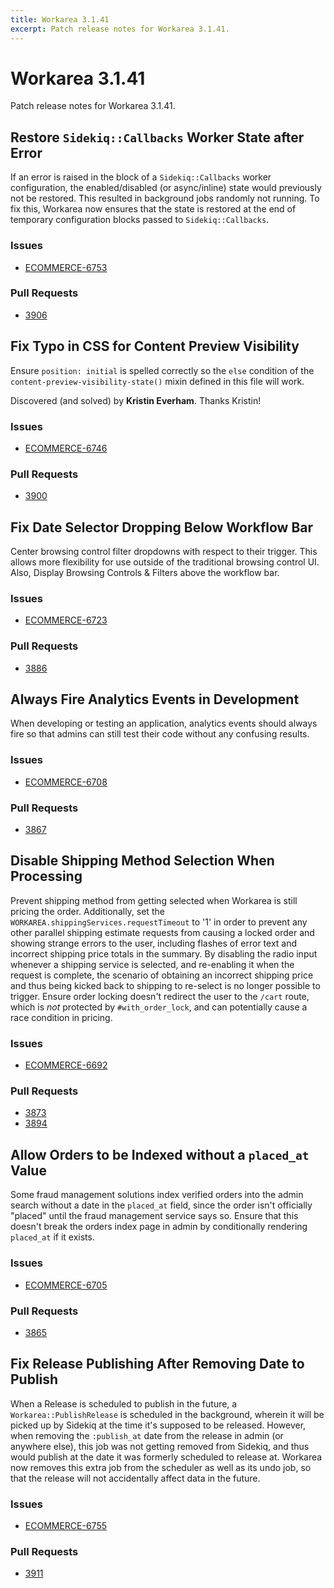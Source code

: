 ```yaml
---
title: Workarea 3.1.41
excerpt: Patch release notes for Workarea 3.1.41.
---
```


# Workarea 3.1.41

Patch release notes for Workarea 3.1.41.

## Restore `Sidekiq::Callbacks` Worker State after Error

If an error is raised in the block of a `Sidekiq::Callbacks` worker
configuration, the enabled/disabled (or async/inline) state would previously
not be restored. This resulted in background jobs randomly not running.
To fix this, Workarea now ensures that the state is restored at the end
of temporary configuration blocks passed to `Sidekiq::Callbacks`.

### Issues

- [ECOMMERCE-6753](https://jira.tools.weblinc.com/browse/ECOMMERCE-6753)

### Pull Requests

- [3906](https://stash.tools.weblinc.com/projects/WL/repos/workarea/pull-requests/3906/overview)

## Fix Typo in CSS for Content Preview Visibility

Ensure `position: initial` is spelled correctly so the `else` condition
of the `content-preview-visibility-state()` mixin defined in this file
will work.

Discovered (and solved) by **Kristin Everham**. Thanks Kristin!

### Issues

- [ECOMMERCE-6746](https://jira.tools.weblinc.com/browse/ECOMMERCE-6746)

### Pull Requests

- [3900](https://stash.tools.weblinc.com/projects/WL/repos/workarea/pull-requests/3900/overview)

## Fix Date Selector Dropping Below Workflow Bar

Center browsing control filter dropdowns with respect to their trigger.
This allows more flexibility for use outside of the traditional browsing
control UI. Also, Display Browsing Controls & Filters above the workflow
bar.

### Issues

- [ECOMMERCE-6723](https://jira.tools.weblinc.com/browse/ECOMMERCE-6723)

### Pull Requests

- [3886](https://stash.tools.weblinc.com/projects/WL/repos/workarea/pull-requests/3886/overview)

## Always Fire Analytics Events in Development

When developing or testing an application, analytics events should
always fire so that admins can still test their code without any
confusing results.

### Issues

- [ECOMMERCE-6708](https://jira.tools.weblinc.com/browse/ECOMMERCE-6708)

### Pull Requests

- [3867](https://stash.tools.weblinc.com/projects/WL/repos/workarea/pull-requests/3867/overview)

## Disable Shipping Method Selection When Processing

Prevent shipping method from getting selected when Workarea is still
pricing the order. Additionally, set the `WORKAREA.shippingServices.requestTimeout`
to '1' in order to prevent any other parallel shipping estimate requests from
causing a locked order and showing strange errors to the user, including
flashes of error text and incorrect shipping price totals in the
summary. By disabling the radio input whenever a shipping service is
selected, and re-enabling it when the request is complete, the scenario
of obtaining an incorrect shipping price and thus being kicked back to
shipping to re-select is no longer possible to trigger. Ensure order locking
doesn't redirect the user to the `/cart` route, which is _not_ protected by
`#with_order_lock`, and can potentially cause a race condition in pricing.

### Issues

- [ECOMMERCE-6692](https://jira.tools.weblinc.com/browse/ECOMMERCE-6692)

### Pull Requests

- [3873](https://stash.tools.weblinc.com/projects/WL/repos/workarea/pull-requests/3873/overview)
- [3894](https://stash.tools.weblinc.com/projects/WL/repos/workarea/pull-requests/3894/overview)

## Allow Orders to be Indexed without a `placed_at` Value

Some fraud management solutions index verified orders into the admin
search without a date in the `placed_at` field, since the order isn't
officially "placed" until the fraud management service says so. Ensure
that this doesn't break the orders index page in admin by conditionally
rendering `placed_at` if it exists.

### Issues

- [ECOMMERCE-6705](https://jira.tools.weblinc.com/browse/ECOMMERCE-6705)

### Pull Requests

- [3865](https://stash.tools.weblinc.com/projects/WL/repos/workarea/pull-requests/3865/overview)

## Fix Release Publishing After Removing Date to Publish

When a Release is scheduled to publish in the future, a
`Workarea::PublishRelease` is scheduled in the background, wherein it
will be picked up by Sidekiq at the time it's supposed to be released.
However, when removing the `:publish_at` date from the release in admin
(or anywhere else), this job was not getting removed from Sidekiq, and
thus would publish at the date it was formerly scheduled to release at.
Workarea now removes this extra job from the scheduler as well as its
undo job, so that the release will not accidentally affect data in the
future.

### Issues

- [ECOMMERCE-6755](https://jira.tools.weblinc.com/browse/ECOMMERCE-6755)

### Pull Requests

- [3911](https://stash.tools.weblinc.com/projects/WL/repos/workarea/pull-requests/3911/overview)
